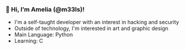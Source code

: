 ### **👋 Hi, I’m Amelia (@m33ls)!**

- I'm a self-taught developer with an interest in hacking and security
- Outside of technology, I'm interested in art and graphic design
- Main Language: Python
- Learning: C

